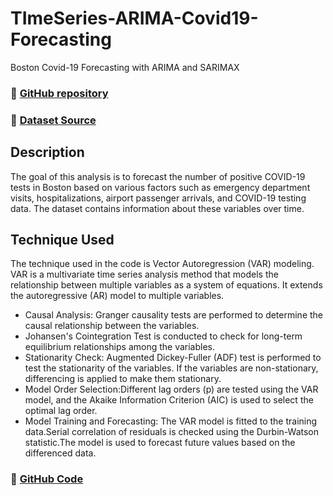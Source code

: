 # TImeSeries-ARIMA-Covid19-Forecasting
Boston Covid-19 Forecasting with ARIMA and SARIMAX



### 🔗 [GitHub repository](https://github.com/Abhiashu10/TImeSeries-ARIMA-Covid19-Forecasting.git)

### 🔗 [Dataset Source](https://bphc-dashboard.shinyapps.io/BPHC-dashboard/)

## Description
The goal of this analysis is to forecast the number of positive COVID-19 tests in Boston based on various factors such as emergency department visits, hospitalizations, airport passenger arrivals, and COVID-19 testing data. The dataset contains information about these variables over time.

## Technique Used
The technique used in the code is Vector Autoregression (VAR) modeling. VAR is a multivariate time series analysis method that models the relationship between multiple variables as a system of equations. It extends the autoregressive (AR) model to multiple variables.
- Causal Analysis: Granger causality tests are performed to determine the causal relationship between the variables.
- Johansen's Cointegration Test is conducted to check for long-term equilibrium relationships among the variables.
- Stationarity Check: Augmented Dickey-Fuller (ADF) test is performed to test the stationarity of the variables.
If the variables are non-stationary, differencing is applied to make them stationary.
- Model Order Selection:Different lag orders (p) are tested using the VAR model, and the Akaike Information Criterion (AIC) is used to select the optimal lag order.
- Model Training and Forecasting: The VAR model is fitted to the training data.Serial correlation of residuals is checked using the Durbin-Watson statistic.The model is used to forecast future values based on the differenced data.


### 🔗 [GitHub Code](https://github.com/Abhiashu10/TImeSeries-ARIMA-Covid19-Forecasting/blob/0531a660de0e65cc35e01c23b4c29dd90b110cc1/Time_Series-ARIMA-%20Boston_Covid19_ForeCasting.ipynb)
